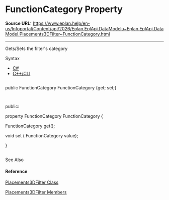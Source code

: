 # FunctionCategory Property

**Source URL:** https://www.eplan.help/en-us/Infoportal/Content/api/2026/Eplan.EplApi.DataModelu~Eplan.EplApi.DataModel.Placements3DFilter~FunctionCategory.html

---

Gets/Sets the filter's category

Syntax

- [C#](#i-syntax-CS)
- [C++/CLI](#i-syntax-CPP2005)

```
```
public FunctionCategory FunctionCategory {get; set;}
```
```

```
```
public:
property FunctionCategory FunctionCategory {
   FunctionCategory get();
   void set (    FunctionCategory value);
}
```
```



See Also

#### Reference

[Placements3DFilter Class](Eplan.EplApi.DataModelu~Eplan.EplApi.DataModel.Placements3DFilter.html)
  
[Placements3DFilter Members](Eplan.EplApi.DataModelu~Eplan.EplApi.DataModel.Placements3DFilter_members.html)